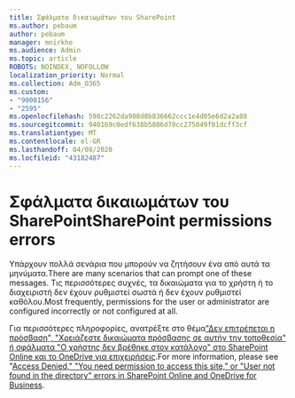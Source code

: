 ```yaml
---
title: Σφάλματα δικαιωμάτων του SharePoint
ms.author: pebaum
author: pebaum
manager: mnirkhe
ms.audience: Admin
ms.topic: article
ROBOTS: NOINDEX, NOFOLLOW
localization_priority: Normal
ms.collection: Adm_O365
ms.custom:
- "9000156"
- "2595"
ms.openlocfilehash: 598c2262da908d8b836662ccc1e4d05e6d2a2a88
ms.sourcegitcommit: 940169c0edf638b5086d70cc275049f01dcff3cf
ms.translationtype: MT
ms.contentlocale: el-GR
ms.lasthandoff: 04/08/2020
ms.locfileid: "43182487"
---
```

# <a name="sharepoint-permissions-errors"></a><span data-ttu-id="c1c2f-102">Σφάλματα δικαιωμάτων του SharePoint</span><span class="sxs-lookup"><span data-stu-id="c1c2f-102">SharePoint permissions errors</span></span>

<span data-ttu-id="c1c2f-103">Υπάρχουν πολλά σενάρια που μπορούν να ζητήσουν ένα από αυτά τα μηνύματα.</span><span class="sxs-lookup"><span data-stu-id="c1c2f-103">There are many scenarios that can prompt one of these messages.</span></span> <span data-ttu-id="c1c2f-104">Τις περισσότερες συχνές, τα δικαιώματα για το χρήστη ή το διαχειριστή δεν έχουν ρυθμιστεί σωστά ή δεν έχουν ρυθμιστεί καθόλου.</span><span class="sxs-lookup"><span data-stu-id="c1c2f-104">Most frequently, permissions for the user or administrator are configured incorrectly or not configured at all.</span></span> 

<span data-ttu-id="c1c2f-105">Για περισσότερες πληροφορίες, ανατρέξτε στο θέμα["Δεν επιτρέπεται η πρόσβαση", "Χρειάζεστε δικαιώματα πρόσβασης σε αυτήν την τοποθεσία" ή σφάλματα "Ο χρήστης δεν βρέθηκε στον κατάλογο" στο SharePoint Online και το OneDrive για επιχειρήσεις](https://docs.microsoft.com/sharepoint/support/administration/access-denied-or-need-permission-error-sharepoint-online-or-onedrive-for-business).</span><span class="sxs-lookup"><span data-stu-id="c1c2f-105">For more information, please see "[Access Denied," "You need permission to access this site," or "User not found in the directory" errors in SharePoint Online and OneDrive for Business](https://docs.microsoft.com/sharepoint/support/administration/access-denied-or-need-permission-error-sharepoint-online-or-onedrive-for-business).</span></span>

